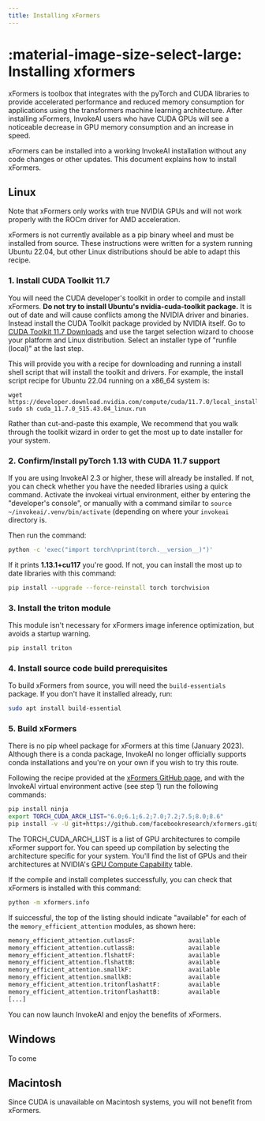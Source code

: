 ```yaml
---
title: Installing xFormers
---
```


# :material-image-size-select-large: Installing xformers

xFormers is toolbox that integrates with the pyTorch and CUDA
libraries to provide accelerated performance and reduced memory
consumption for applications using the transformers machine learning
architecture. After installing xFormers, InvokeAI users who have
CUDA GPUs will see a noticeable decrease in GPU memory consumption and
an increase in speed.

xFormers can be installed into a working InvokeAI installation without
any code changes or other updates. This document explains how to
install xFormers.

## Linux

Note that xFormers only works with true NVIDIA GPUs and will not work
properly with the ROCm driver for AMD acceleration.

xFormers is not currently available as a pip binary wheel and must be
installed from source. These instructions were written for a system
running Ubuntu 22.04, but other Linux distributions should be able to
adapt this recipe.

### 1. Install CUDA Toolkit 11.7

You will need the CUDA developer's toolkit in order to compile and
install xFormers. **Do not try to install Ubuntu's nvidia-cuda-toolkit
package.** It is out of date and will cause conflicts among the NVIDIA
driver and binaries. Instead install the CUDA Toolkit package provided
by NVIDIA itself. Go to [CUDA Toolkit 11.7
Downloads](https://developer.nvidia.com/cuda-11-7-0-download-archive)
and use the target selection wizard to choose your platform and Linux
distribution. Select an installer type of "runfile (local)" at the
last step.

This will provide you with a recipe for downloading and running a
install shell script that will install the toolkit and drivers. For
example, the install script recipe for Ubuntu 22.04 running on a
x86_64 system is:

```
wget https://developer.download.nvidia.com/compute/cuda/11.7.0/local_installers/cuda_11.7.0_515.43.04_linux.run
sudo sh cuda_11.7.0_515.43.04_linux.run
```

Rather than cut-and-paste this example, We recommend that you walk
through the toolkit wizard in order to get the most up to date
installer for your system.

### 2. Confirm/Install pyTorch 1.13 with CUDA 11.7 support

If you are using InvokeAI 2.3 or higher, these will already be
installed. If not, you can check whether you have the needed libraries
using a quick command. Activate the invokeai virtual environment,
either by entering the "developer's console", or manually with a
command similar to `source ~/invokeai/.venv/bin/activate` (depending
on where your `invokeai` directory is.

Then run the command:

```sh
python -c 'exec("import torch\nprint(torch.__version__)")'
```

If it prints __1.13.1+cu117__ you're good. If not, you can install the
most up to date libraries with this command:

```sh
pip install --upgrade --force-reinstall torch torchvision
```

### 3. Install the triton module

This module isn't necessary for xFormers image inference optimization,
but avoids a startup warning.

```sh
pip install triton
```

### 4. Install source code build prerequisites

To build xFormers from source, you will need the `build-essentials`
package. If you don't have it installed already, run:

```sh
sudo apt install build-essential
```

### 5. Build xFormers

There is no pip wheel package for xFormers at this time (January
2023). Although there is a conda package, InvokeAI no longer
officially supports conda installations and you're on your own if you
wish to try this route.

Following the recipe provided at the [xFormers GitHub
page](https://github.com/facebookresearch/xformers), and with the
InvokeAI virtual environment active (see step 1) run the following
commands:

```sh
pip install ninja
export TORCH_CUDA_ARCH_LIST="6.0;6.1;6.2;7.0;7.2;7.5;8.0;8.6"
pip install -v -U git+https://github.com/facebookresearch/xformers.git@main#egg=xformers
```

The TORCH_CUDA_ARCH_LIST is a list of GPU architectures to compile
xFormer support for. You can speed up compilation by selecting
the architecture specific for your system. You'll find the list of
GPUs and their architectures at NVIDIA's [GPU Compute
Capability](https://developer.nvidia.com/cuda-gpus) table.

If the compile and install completes successfully, you can check that
xFormers is installed with this command:

```sh
python -m xformers.info
```

If suiccessful, the top of the listing should indicate "available" for
each of the `memory_efficient_attention` modules, as shown here:

```sh
memory_efficient_attention.cutlassF:               available
memory_efficient_attention.cutlassB:               available
memory_efficient_attention.flshattF:               available
memory_efficient_attention.flshattB:               available
memory_efficient_attention.smallkF:                available
memory_efficient_attention.smallkB:                available
memory_efficient_attention.tritonflashattF:        available
memory_efficient_attention.tritonflashattB:        available
[...]
```

You can now launch InvokeAI and enjoy the benefits of xFormers.

## Windows

To come

## Macintosh

Since CUDA is unavailable on Macintosh systems, you will not benefit
from xFormers.
